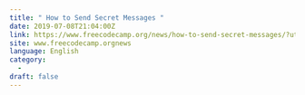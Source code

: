 ```yaml
---
title: " How to Send Secret Messages "
date: 2019-07-08T21:04:00Z
link: https://www.freecodecamp.org/news/how-to-send-secret-messages/?utm_medium=RSS&utm_source=news.12bit.vn
site: www.freecodecamp.orgnews
language: English
category:
  -   
draft: false
---
```

